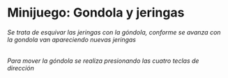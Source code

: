 # Minijuego: Gondola y jeringas
###### Se trata de esquivar las jeringas con la góndola, conforme se avanza con la gondola van apareciendo nuevas jeringas
###### Para mover la góndola se realiza presionando las cuatro teclas de dirección 
